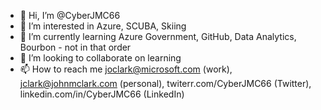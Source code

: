 - 👋 Hi, I’m @CyberJMC66
- 👀 I’m interested in Azure, SCUBA, Skiing
- 🌱 I’m currently learning Azure Government, GitHub, Data Analytics, Bourbon - not in that order
- 💞️ I’m looking to collaborate on learning
- 📫 How to reach me joclark@microsoft.com (work), jclark@johnmclark.com (personal), twiterr.com/CyberJMC66 (Twitter), linkedin.com/in/CyberJMC66 (LinkedIn)

<!---
CyberJMC66/CyberJMC66 is a ✨ special ✨ repository because its `README.md` (this file) appears on your GitHub profile.
You can click the Preview link to take a look at your changes.
--->
